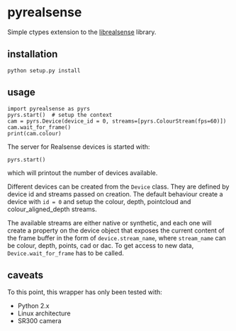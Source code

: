 # pyrealsense
Simple ctypes extension to the [librealsense](https://github.com/IntelRealSense/librealsense) library. 

## installation

    python setup.py install

## usage

    import pyrealsense as pyrs
    pyrs.start()  # setup the context
    cam = pyrs.Device(device_id = 0, streams=[pyrs.ColourStream(fps=60)])
    cam.wait_for_frame()
    print(cam.colour)

The server for Realsense devices is started with:

    pyrs.start()

which will printout the number of devices available.

Different devices can be created from the `Device` class. They are defined by device id and streams passed on creation. The default behaviour create a device with `id = 0` and setup the colour, depth, pointcloud and colour_aligned_depth streams.

The available streams are either native or synthetic, and each one will create a property on the device object that exposes the current content of the frame buffer in the form of `device.stream_name`, where `stream_name` can be colour, depth, points, cad or dac. To get access to new data, `Device.wait_for_frame` has to be called.

## caveats
To this point, this wrapper has only been tested with:
- Python 2.x
- Linux architecture
- SR300 camera

